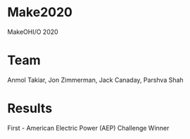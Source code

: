 # Make2020
MakeOHI/O 2020

# Team
Anmol Takiar, Jon Zimmerman, Jack Canaday, Parshva Shah

# Results
First - American Electric Power (AEP) Challenge Winner
